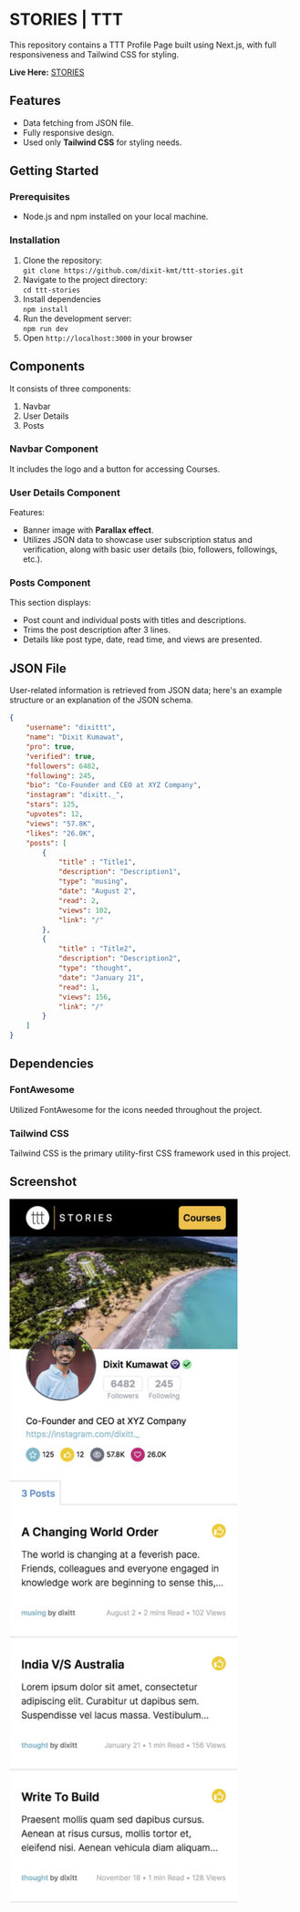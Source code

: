 
# STORIES | TTT

This repository contains a TTT Profile Page built using Next.js, with full responsiveness and Tailwind CSS for styling.

**Live Here:** [STORIES](https://tttstories.vercel.app/)


## Features

- Data fetching from JSON file.
- Fully responsive design.
- Used only **Tailwind CSS** for styling needs.

## Getting Started

### Prerequisites
- Node.js and npm installed on your local machine.

### Installation

1. Clone the repository: <br>
   `git clone https://github.com/dixit-kmt/ttt-stories.git`
2. Navigate to the project directory: <br>
   `cd ttt-stories`
3. Install dependencies <br>
   `npm install`
4. Run the development server: <br>
    `npm run dev`
5. Open `http://localhost:3000` in your browser

## Components
It consists of three components:
1. Navbar
2. User Details
3. Posts

### Navbar Component

It includes the logo and a button for accessing Courses.

### User Details Component
Features:
- Banner image with **Parallax effect**.
- Utilizes JSON data to showcase user subscription status and verification, along with basic user details (bio, followers, followings, etc.).

### Posts Component
This section displays:
- Post count and individual posts with titles and descriptions.
- Trims the post description after 3 lines.
- Details like post type, date, read time, and views are presented.

## JSON File

User-related information is retrieved from JSON data; here's an example structure or an explanation of the JSON schema.

```json 
{
    "username": "dixittt",
    "name": "Dixit Kumawat",
    "pro": true,
    "verified": true,
    "followers": 6482,
    "following": 245,
    "bio": "Co-Founder and CEO at XYZ Company",
    "instagram": "dixitt._",
    "stars": 125,
    "upvotes": 12,
    "views": "57.8K",
    "likes": "26.0K",
    "posts": [
        {
            "title" : "Title1",
            "description": "Description1",
            "type": "musing",
            "date": "August 2",
            "read": 2,
            "views": 102,
            "link": "/"
        },
        {
            "title" : "Title2",
            "description": "Description2",
            "type": "thought",
            "date": "January 21",
            "read": 1,
            "views": 156,
            "link": "/"
        }
    ]
}
```

## Dependencies

### FontAwesome
Utilized FontAwesome for the icons needed throughout the project.

### Tailwind CSS
Tailwind CSS is the primary utility-first CSS framework used in this project.



## Screenshot

<img src="screenshots/screenshot.JPG" width="400" alt="screenshot">

